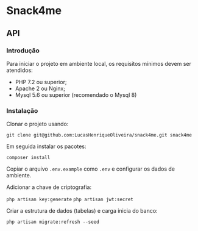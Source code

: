 # Snack4me

## API

### Introdução

Para iniciar o projeto em ambiente local, os requisitos mínimos devem ser atendidos:

* PHP 7.2 ou superior;
* Apache 2 ou Nginx;
* Mysql 5.6 ou superior (recomendado o Mysql 8)

### Instalação

Clonar o projeto usando:

`git clone git@github.com:LucasHenriqueOliveira/snack4me.git snack4me`
 
Em seguida instalar os pacotes:

`composer install`

Copiar o arquivo `.env.example` como `.env` e configurar os dados de ambiente.

Adicionar a chave de criptografia:

`php artisan key:generate`
`php artisan jwt:secret`

Criar a estrutura de dados (tabelas) e carga inicia do banco:

`php artisan migrate:refresh --seed`